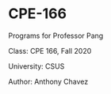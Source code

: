 # CPE-166
Programs for Professor Pang

Class: CPE 166, Fall 2020

University: CSUS

Author: Anthony Chavez
